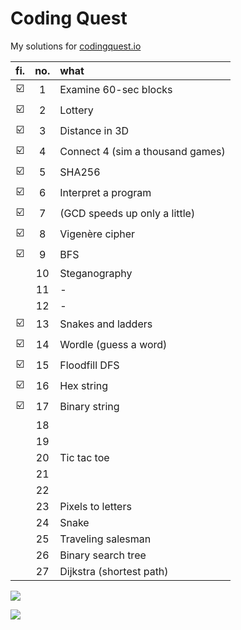# Coding Quest

My solutions for [codingquest.io](https://codingquest.io/) 

<!-- ![](https://codingquest.io/alien-256x256.png) -->

| fi. | no. | what |
| :----: | :-----: | :--- |
| ☑️      |    1    | Examine 60-sec blocks
| ☑️      |    2    | Lottery
| ☑️      |    3    | Distance in 3D
| ☑️      |    4    | Connect 4 (sim a thousand games)
| ☑️      |    5    | SHA256
| ☑️      |    6    | Interpret a program 
| ☑️      |    7    | (GCD speeds up only a little)
| ☑️      |    8    | Vigenère cipher
| ☑️      |    9    | BFS
|        |   10    | Steganography
|        |   11    | -
|        |   12    | -
| ☑️      |   13    | Snakes and ladders
| ☑️      |   14    | Wordle (guess a word)
| ☑️      |   15    | Floodfill DFS
| ☑️      |   16    | Hex string
| ☑️      |   17    | Binary string 
|        |   18    |      |
|        |   19    |      |
|        |   20    | Tic tac toe
|        |   21    |      |
|        |   22    |      |
|        |   23    | Pixels to letters
|        |   24    | Snake
|        |   25    | Traveling salesman
|        |   26    | Binary search tree
|        |   27    | Dijkstra (shortest path)

![](https://mathworld.wolfram.com/images/eps-svg/MagicSquareNumerology_851.svg)

![](https://i.imgur.com/Su2FnSd.jpg)
